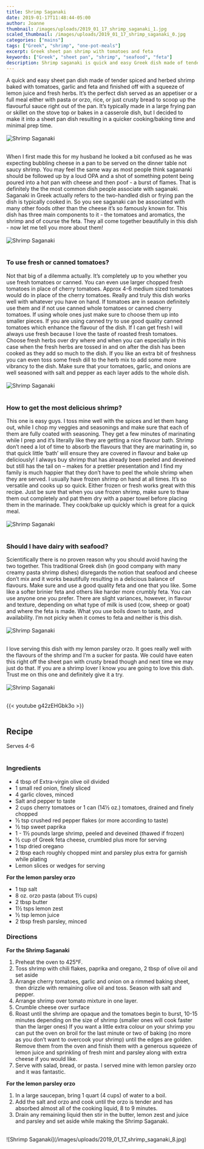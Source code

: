 ```yaml
---
title: Shrimp Saganaki
date: 2019-01-17T11:48:44-05:00
author: Joanne
thumbnail: /images/uploads/2019_01_17_shrimp_saganaki_1.jpg
scaled_thumbnail: /images/uploads/2019_01_17_shrimp_saganaki_0.jpg
categories: ["mains"]
tags: ["Greek", "shrimp", "one-pot-meals"]
excerpt: Greek sheet pan shrimp with tomatoes and feta
keywords: ["Greek", "sheet pan", "shrimp", "seafood", "feta"]
description: Shrimp saganaki is quick and easy Greek dish made of tender-crisp spiced and herbed shrimp baked with tomatoes, garlic and feta that you can make in a sheet pan 
---
```


A quick and easy sheet pan dish made of tender spiced and herbed shrimp baked with tomatoes, garlic and feta and finished off with a squeeze of lemon juice and fresh herbs.  It’s the perfect dish served as an appetiser or a full meal either with pasta or orzo, rice, or just crusty bread to scoop up the flavourful sauce right out of the pan. It’s typically made in a large frying pan or skillet on the stove top or bakes in a casserole dish, but I decided to make it into a sheet pan dish resulting in a quicker cooking/baking time and minimal prep time. 
</br>
</br>
![Shrimp Saganaki](/images/uploads/2019_01_17_shrimp_saganaki_2.jpg)
</br>
</br> 

When I first made this for my husband he looked a bit confused as he was expecting bubbling cheese in a pan to be served on the dinner table not saucy shrimp. You may feel the same way as most people think sagananki should be followed up by a loud OPA and a shot of something potent being poured into a hot pan with cheese and then poof - a burst of flames. That is definitely the the most common dish people associate with saganaki. Saganaki in Greek actually refers to the two-handled dish or frying pan the dish is typically cooked in. So you see saganaki can be associated with many other foods other than the cheese it’s so famously known for. This dish has three main components to it - the tomatoes and aromatics, the shrimp and of course the feta. They all come together beautifully in this dish - now let me tell you more about them! 
</br>
</br>
![Shrimp Saganaki](/images/uploads/2019_01_17_shrimp_saganaki_3.jpg)
</br>
</br>

### To use fresh or canned tomatoes?
Not that big of a dilemma actually. It’s completely up to you whether you use fresh tomatoes or canned. You can even use larger chopped fresh tomatoes in place of cherry tomatoes. Approx 4-6 medium sized tomatoes would do in place of the cherry tomatoes. Really and truly this dish works well with whatever you have on hand. If tomatoes are in season definitely use them and if not use canned whole tomatoes or canned cherry tomatoes. If using whole ones just make sure to choose them up into smaller pieces. If you are using canned try to use good quality canned tomatoes which enhance the flavour of the dish. If I can get fresh I will always use fresh because I love the taste of roasted fresh tomatoes. Choose fresh herbs over dry where and when you can especially in this case when the fresh herbs are tossed in and on after the dish has been cooked as they add so much to the dish. If you like an extra bit of freshness you can even toss some fresh dill to the herb mix to add some more vibrancy to the dish. Make sure that your tomatoes, garlic, and onions are well seasoned with salt and pepper as each layer adds to the whole dish. 
</br>
</br>
![Shrimp Saganaki](/images/uploads/2019_01_17_shrimp_saganaki_4.jpg)
</br>
</br>

### How to get the most delicious shrimp? 
This one is easy guys. I toss mine well with the spices and let them hang out, while I chop my veggies and seasonings and make sure that each of them are fully coated with seasoning. They get a few minutes of marinating while I prep and it’s literally like they are getting a nice flavour bath. Shrimp don’t need a lot of time to absorb the flavours that they are marinating in, so that quick little ‘bath’ will ensure they are covered in flavour and bake up deliciously! I always buy shrimp that has already been peeled and deveined but still has the tail on – makes for a prettier presentation and I find my family is much happier that they don’t have to peel the whole shrimp when they are served. I usually have frozen shrimp on hand at all times. It’s so versatile and cooks up so quick. Either frozen or fresh works great with this recipe. Just be sure that when you use frozen shrimp, make sure to thaw them out completely and pat them dry with a paper towel before placing them in the marinade. They cook/bake up quickly which is great for a quick meal. 
</br>
</br>
![Shrimp Saganaki](/images/uploads/2019_01_17_shrimp_saganaki_5.jpg)
</br>
</br>

### Should I have dairy with seafood? 
Scientifically there is no proven reason why you should avoid having the two together. This traditional Greek dish (in good company with many creamy pasta shrimp dishes) disregards the notion that seafood and cheese don’t mix and it works beautifully resulting in a delicious balance of flavours. Make sure and use a good quality feta and one that you like. Some like a softer brinier feta and others like harder more crumbly feta. You can use anyone one you prefer. There are slight variances, however, in flavour and texture, depending on what type of milk is used (cow, sheep or goat) and where the feta is made. What you use boils down to taste, and availability. I’m not picky when it comes to feta and neither is this dish. 
</br>
</br>
![Shrimp Saganaki](/images/uploads/2019_01_17_shrimp_saganaki_6.jpg)
</br>
</br>

I love serving this dish with my lemon parsley orzo. It goes really well with the flavours of the shrimp and I’m a sucker for pasta. We could have eaten this right off the sheet pan with crusty bread though and next time we may just do that. If you are a shrimp lover I know you are going to love this dish. Trust me on this one and definitely give it a try. 
</br>
</br>
![Shrimp Saganaki](/images/uploads/2019_01_17_shrimp_saganaki_7.jpg)
</br>
</br>

{{< youtube g42zEHGbk3o >}}
</br>
</br>

## Recipe
Serves 4-6 
</br>
</br>

### Ingredients 

* <span itemprop="ingredients">4 tbsp of Extra-virgin olive oil divided</span>
* <span itemprop="ingredients">1 small red onion, finely sliced</span>
* <span itemprop="ingredients">4 garlic cloves, minced</span>
* <span itemprop="ingredients">Salt and pepper to taste </span>
* <span itemprop="ingredients">2 cups cherry tomatoes or 1 can (14½ oz.) tomatoes, drained and finely chopped</span>
* <span itemprop="ingredients">½ tsp crushed red pepper flakes (or more according to taste) </span>
* <span itemprop="ingredients">½ tsp sweet paprika</span>
* <span itemprop="ingredients">1 - 1½ pounds large shrimp, peeled and deveined (thawed if frozen)</span>
* <span itemprop="ingredients">½ cup of Greek feta cheese, crumbled plus more for serving</span>
* <span itemprop="ingredients">1 tsp dried oregano</span>
* <span itemprop="ingredients">2 tbsp each roughly chopped mint and parsley plus extra for garnish while plating</span>
* <span itemprop="ingredients">Lemon slices or wedges for serving </span>

__For the lemon parsley orzo__

* <span itemprop="ingredients">1 tsp salt</span>
* <span itemprop="ingredients">8 oz. orzo pasta (about 1⅓ cups)</span>
* <span itemprop="ingredients">2 tbsp butter</span>
* <span itemprop="ingredients">1½ tsps lemon zest</span>
* <span itemprop="ingredients">½ tsp lemon juice</span>
* <span itemprop="ingredients">2 tbsp fresh parsley, minced</span>


### Directions
__For the Shrimp Saganaki__

1. Preheat the oven to 425°F.
2. Toss shrimp with chili flakes, paprika and oregano, 2 tbsp of olive oil and set aside
3. Arrange cherry tomatoes, garlic and onion on a rimmed baking sheet, then drizzle with remaining olive oil and toss. Season with salt and pepper.
4. Arrange shrimp over tomato mixture in one layer.
5. Crumble cheese over surface
6. Roast until the shrimp are opaque and the tomatoes begin to burst, 10-15 minutes depending on the size of shrimp (smaller ones will cook faster than the larger ones) If you want a little extra colour on your shrimp you can put the oven on broil for the last minute or two of baking (no more as you don’t want to overcook your shrimp) until the edges are golden. Remove them from the oven and finish them with a generous squeeze of lemon juice and sprinkling of fresh mint and parsley along with extra cheese if you would like.
7. Serve with salad, bread, or pasta. I served mine with lemon parsley orzo and it was fantastic.

__For the lemon parsley orzo__

1. In a large saucepan, bring 1 quart (4 cups) of water to a boil.
2. Add the salt and orzo and cook until the orzo is tender and has absorbed almost all of the cooking liquid, 8 to 9 minutes.
3. Drain any remaining liquid then stir in the butter, lemon zest and juice and parsley and set aside while making the Shrimp Saganaki.

</br>
![Shrimp Saganaki](/images/uploads/2019_01_17_shrimp_saganaki_8.jpg)
